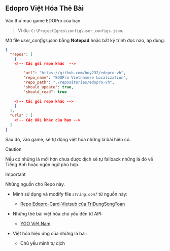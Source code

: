 ## Edopro Việt Hóa Thẻ Bài

Vào thư mục game EDOPro của bạn.

> Ví dụ: `C:\ProjectIgnis\config\user_configs.json`. 

Mở file *user_configs.json* bằng **Notepad** hoặc bất kỳ trình đọc nào, áp dụng:

```json
{
  "repos": [
    {
    <!-- Các gói repo khác  -->

		"url": "https://github.com/huy232/edopro-vh",
		"repo_name": "EDOPro Vietnamese Localization",
		"repo_path": "./repositories/edopro-vh",
		"should_update": true,
		"should_read": true
	    
    <!-- Các gói repo khác -->
    }
  ],
  "urls" : [
    <!-- Các URL khác của bạn -->
  ] 
}
```

Sau đó, vào game, sẽ tự động việt hóa những lá bài hiện có.

> [!CAUTION]
> Nếu có những lá mới hơn chưa được dịch sẽ tự fallback những lá đó về Tiếng Anh hoặc ngôn ngữ phù hợp.

> [!IMPORTANT]
> Những nguồn cho Repo này.

* Mình sử dụng và modify file *`string.conf`* từ nguồn này:
  - [ Repo Edopro-Card-Vietsub của TriDungSongToan](https://github.com/TriDungSongToan/Edopro-Card-VietSub)

* Những thẻ bài việt hóa chủ yếu đến từ API:
  - [YGO Việt Nam](https://ygovietnam.com/)

* Việt hóa hiệu ứng của những lá bài:
  - Chủ yếu mình tự dịch

